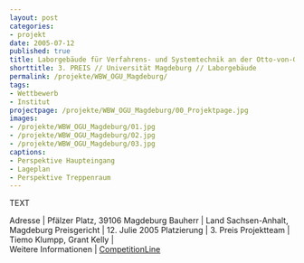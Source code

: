 ```yaml
---
layout: post
categories:
- projekt
date: 2005-07-12
published: true
title: Laborgebäude für Verfahrens- und Systemtechnik an der Otto-von-Guericke-Universität in Magdeburg
shorttitle: 3. PREIS // Universität Magdeburg // Laborgebäude
permalink: /projekte/WBW_OGU_Magdeburg/
tags: 
- Wettbewerb
- Institut
projectpage: /projekte/WBW_OGU_Magdeburg/00_Projektpage.jpg
images:
- /projekte/WBW_OGU_Magdeburg/01.jpg
- /projekte/WBW_OGU_Magdeburg/02.jpg
- /projekte/WBW_OGU_Magdeburg/03.jpg
captions:
- Perspektive Haupteingang
- Lageplan
- Perspektive Treppenraum
---
```

TEXT 

Adresse				    |	Pfälzer Platz, 39106 Magdeburg
Bauherr				    |	Land Sachsen-Anhalt, Magdeburg 
Preisgericht	        |	12. Julie 2005
Platzierung		        |	3. Preis
Projektteam			    |	Tiemo Klumpp, Grant Kelly 
                		|   
Weitere Informationen       |   [CompetitionLine](https://www.competitionline.com/de/beitraege/4609)
